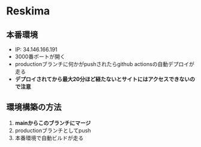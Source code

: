 # Reskima

## 本番環境
* IP: 34.146.166.191
* 3000番ポートが開く
* productionブランチに何かがpushされたらgithub actionsの自動デプロイが走る
* **デプロイされてから最大20分ほど経たないとサイトにはアクセスできないので注意**
## 環境構築の方法
1. **mainからこのブランチにマージ**
2. productionブランチとしてpush
3. 本番環境で自動ビルドが走る



